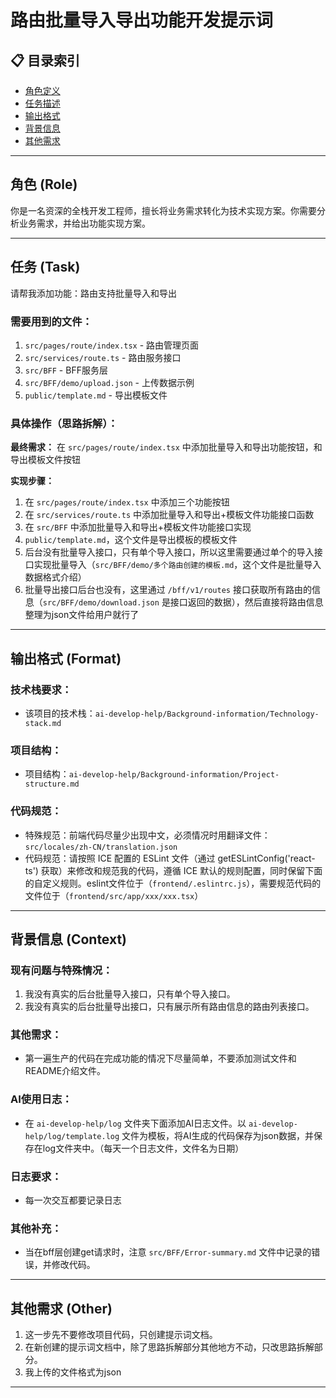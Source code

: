 # 路由批量导入导出功能开发提示词

## 📋 目录索引
- [角色定义](#角色-role)
- [任务描述](#任务-task)
- [输出格式](#输出格式-format)
- [背景信息](#背景信息-context)
- [其他需求](#其他需求-other)

---

## 角色 (Role)
你是一名资深的全栈开发工程师，擅长将业务需求转化为技术实现方案。你需要分析业务需求，并给出功能实现方案。

---

## 任务 (Task)
请帮我添加功能：路由支持批量导入和导出

### 需要用到的文件：
1. `src/pages/route/index.tsx` - 路由管理页面
2. `src/services/route.ts` - 路由服务接口
3. `src/BFF` - BFF服务层
4. `src/BFF/demo/upload.json` - 上传数据示例
5. `public/template.md` - 导出模板文件

### 具体操作（思路拆解）：

**最终需求：** 在 `src/pages/route/index.tsx` 中添加批量导入和导出功能按钮，和导出模板文件按钮

**实现步骤：**
1. 在 `src/pages/route/index.tsx` 中添加三个功能按钮
2. 在 `src/services/route.ts` 中添加批量导入和导出+模板文件功能接口函数
3. 在 `src/BFF` 中添加批量导入和导出+模板文件功能接口实现
4. `public/template.md`，这个文件是导出模板的模板文件
5. 后台没有批量导入接口，只有单个导入接口，所以这里需要通过单个的导入接口实现批量导入（`src/BFF/demo/多个路由创建的模板.md`，这个文件是批量导入数据格式介绍）
6. 批量导出接口后台也没有，这里通过 `/bff/v1/routes` 接口获取所有路由的信息（`src/BFF/demo/download.json` 是接口返回的数据），然后直接将路由信息整理为json文件给用户就行了

---

## 输出格式 (Format)

### 技术栈要求：
- 该项目的技术栈：`ai-develop-help/Background-information/Technology-stack.md`

### 项目结构：
- 项目结构：`ai-develop-help/Background-information/Project-structure.md`

### 代码规范：
- 特殊规范：前端代码尽量少出现中文，必须情况时用翻译文件：`src/locales/zh-CN/translation.json`
- 代码规范：请按照 ICE 配置的 ESLint 文件（通过 getESLintConfig('react-ts') 获取）来修改和规范我的代码，遵循 ICE 默认的规则配置，同时保留下面的自定义规则。eslint文件位于（`frontend/.eslintrc.js`），需要规范代码的文件位于（`frontend/src/app/xxx/xxx.tsx`）

---

## 背景信息 (Context)

### 现有问题与特殊情况：
1. 我没有真实的后台批量导入接口，只有单个导入接口。
2. 我没有真实的后台批量导出接口，只有展示所有路由信息的路由列表接口。

### 其他需求：
- 第一遍生产的代码在完成功能的情况下尽量简单，不要添加测试文件和README介绍文件。

### AI使用日志：
- 在 `ai-develop-help/log` 文件夹下面添加AI日志文件。以 `ai-develop-help/log/template.log` 文件为模板，将AI生成的代码保存为json数据，并保存在log文件夹中。（每天一个日志文件，文件名为日期）

### 日志要求：
- 每一次交互都要记录日志

### 其他补充：
- 当在bff层创建get请求时，注意 `src/BFF/Error-summary.md` 文件中记录的错误，并修改代码。

---

## 其他需求 (Other)
1. 这一步先不要修改项目代码，只创建提示词文档。
2. 在新创建的提示词文档中，除了思路拆解部分其他地方不动，只改思路拆解部分。
3. 我上传的文件格式为json

---